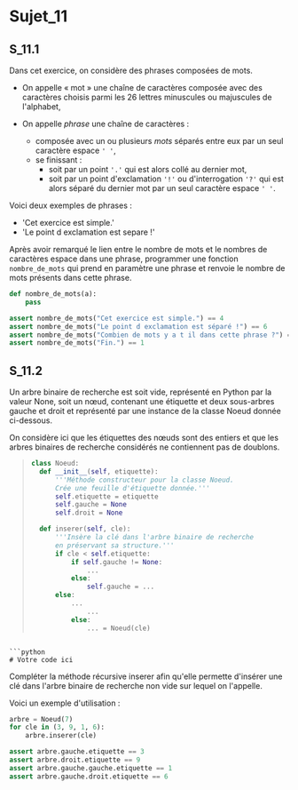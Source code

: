 # Sujet_11
## S_11.1

Dans cet exercice, on considère des phrases composées de mots.

- On appelle « mot » une chaîne de caractères composée avec des caractères choisis parmi les 26 lettres minuscules ou majuscules de l'alphabet,

- On appelle *phrase* une chaîne de caractères :
    - composée avec un ou plusieurs *mots* séparés entre eux par un seul caractère espace `' '`,
    - se finissant :
        - soit par un point `'.'` qui est alors collé au dernier mot,
        - soit par un point d'exclamation `'!'` ou d'interrogation `'?'` qui est alors séparé du dernier mot par un seul caractère espace `' '`.

Voici deux exemples de phrases :

- 'Cet exercice est simple.'
- 'Le point d exclamation est separe !'

Après avoir remarqué le lien entre le nombre de mots et le nombres de caractères espace
dans une phrase, programmer une fonction `nombre_de_mots` qui prend en paramètre une
phrase et renvoie le nombre de mots présents dans cette phrase.

```python
def nombre_de_mots(a):
    pass
```


```python
assert nombre_de_mots("Cet exercice est simple.") == 4
assert nombre_de_mots("Le point d exclamation est séparé !") == 6
assert nombre_de_mots("Combien de mots y a t il dans cette phrase ?") == 10
assert nombre_de_mots("Fin.") == 1
```

## S_11.2

Un arbre binaire de recherche est soit vide, représenté en Python par la valeur None, soit
un nœud, contenant une étiquette et deux sous-arbres gauche et droit et représenté par
une instance de la classe Noeud donnée ci-dessous.

On considère ici que les étiquettes des nœuds sont des entiers et que les arbres binaires de
recherche considérés ne contiennent pas de doublons.

>```python
>class Noeud:
>   def __init__(self, etiquette):
>       '''Méthode constructeur pour la classe Noeud.
>       Crée une feuille d'étiquette donnée.'''
>       self.etiquette = etiquette
>       self.gauche = None
>       self.droit = None
>
>   def inserer(self, cle):
>       '''Insère la clé dans l'arbre binaire de recherche
>       en préservant sa structure.'''
>       if cle < self.etiquette:
>           if self.gauche != None:
>               ...
>           else:
>               self.gauche = ... 
>       else:
>           ...
>               ...
>           else:
>               ... = Noeud(cle)
>
```

```python
# Votre code ici
```



Compléter la méthode récursive inserer afin qu'elle permette d'insérer une clé dans l'arbre binaire de recherche non vide sur lequel on l'appelle.

Voici un exemple d'utilisation :


```python
arbre = Noeud(7)
for cle in (3, 9, 1, 6):
    arbre.inserer(cle)

assert arbre.gauche.etiquette == 3
assert arbre.droit.etiquette == 9
assert arbre.gauche.gauche.etiquette == 1
assert arbre.gauche.droit.etiquette == 6
```

